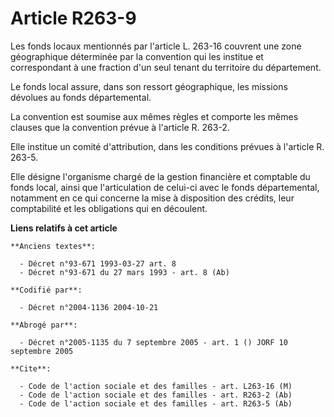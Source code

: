 # Article R263-9

Les fonds locaux mentionnés par l'article L. 263-16 couvrent une zone géographique déterminée par la convention qui les
institue et correspondant à une fraction d'un seul tenant du territoire du département.

Le fonds local assure, dans son ressort géographique, les missions dévolues au fonds départemental.

La convention est soumise aux mêmes règles et comporte les mêmes clauses que la convention prévue à l'article R. 263-2.

Elle institue un comité d'attribution, dans les conditions prévues à l'article R. 263-5.

Elle désigne l'organisme chargé de la gestion financière et comptable du fonds local, ainsi que l'articulation de celui-ci
avec le fonds départemental, notamment en ce qui concerne la mise à disposition des crédits, leur comptabilité et les
obligations qui en découlent.

**Liens relatifs à cet article**

	**Anciens textes**:

	  - Décret n°93-671 1993-03-27 art. 8
	  - Décret n°93-671 du 27 mars 1993 - art. 8 (Ab)

	**Codifié par**:

	  - Décret n°2004-1136 2004-10-21

	**Abrogé par**:

	  - Décret n°2005-1135 du 7 septembre 2005 - art. 1 () JORF 10 septembre 2005

	**Cite**:

	  - Code de l'action sociale et des familles - art. L263-16 (M)
	  - Code de l'action sociale et des familles - art. R263-2 (Ab)
	  - Code de l'action sociale et des familles - art. R263-5 (Ab)
